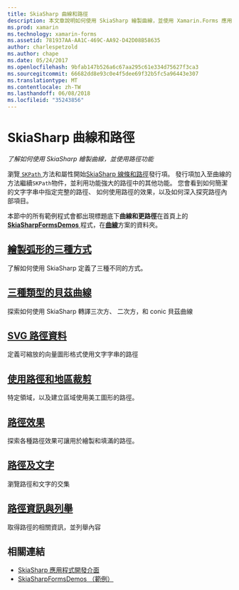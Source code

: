 ```yaml
---
title: SkiaSharp 曲線和路徑
description: 本文章說明如何使用 SkiaSharp 繪製曲線，並使用 Xamarin.Forms 應用程式中的路徑功能，並示範此範例程式碼。
ms.prod: xamarin
ms.technology: xamarin-forms
ms.assetid: 781937AA-AA1C-469C-AA92-D42D08B58635
author: charlespetzold
ms.author: chape
ms.date: 05/24/2017
ms.openlocfilehash: 9bfab147b526a6c67aa295c61e334d75627f3ca3
ms.sourcegitcommit: 66682dd8e93c0e4f5dee69f32b5fc5a96443e307
ms.translationtype: MT
ms.contentlocale: zh-TW
ms.lasthandoff: 06/08/2018
ms.locfileid: "35243856"
---
```

# <a name="skiasharp-curves-and-paths"></a>SkiaSharp 曲線和路徑

_了解如何使用 SkiaSharp 繪製曲線，並使用路徑功能_

瀏覽[ `SKPath` ](https://developer.xamarin.com/api/type/SkiaSharp.SKPath/)方法和屬性開始[SkiaSharp 線條和路徑](~/xamarin-forms/user-interface/graphics/skiasharp/paths/index.md)發行項。 發行項加入至曲線的方法繼續`SKPath`物件，並利用功能強大的路徑中的其他功能。 您會看到如何簡潔的文字字串中指定完整的路徑、 如何使用路徑的效果，以及如何深入探究路徑內部項目。

本節中的所有範例程式會都出現標題底下**曲線和更路徑**在首頁上的[ **SkiaSharpFormsDemos** ](https://developer.xamarin.com/samples/xamarin-forms/SkiaSharpForms/Demos/)程式，在[**曲線**](https://github.com/xamarin/xamarin-forms-samples/tree/master/SkiaSharpForms/Demos/Demos/SkiaSharpFormsDemos/Curves)方案的資料夾。

## <a name="three-ways-to-draw-an-arcarcsmd"></a>[繪製弧形的三種方式](arcs.md)

了解如何使用 SkiaSharp 定義了三種不同的方式。

## <a name="three-types-of-bzier-curvesbeziersmd"></a>[三種類型的貝茲曲線](beziers.md)

探索如何使用 SkiaSharp 轉譯三次方、 二次方，和 conic 貝茲曲線

## <a name="svg-path-datapath-datamd"></a>[SVG 路徑資料](path-data.md)

定義可縮放的向量圖形格式使用文字字串的路徑

## <a name="clipping-with-paths-and-regionsclippingmd"></a>[使用路徑和地區裁剪](clipping.md)

特定領域，以及建立區域使用美工圖形的路徑。

## <a name="path-effectseffectsmd"></a>[路徑效果](effects.md)

探索各種路徑效果可讓用於繪製和填滿的路徑。

## <a name="paths-and-texttext-pathsmd"></a>[路徑及文字](text-paths.md)

瀏覽路徑和文字的交集

## <a name="path-information-and-enumerationinformationmd"></a>[路徑資訊與列舉](information.md)

取得路徑的相關資訊，並列舉內容


## <a name="related-links"></a>相關連結

- [SkiaSharp 應用程式開發介面](https://developer.xamarin.com/api/root/SkiaSharp/)
- [SkiaSharpFormsDemos （範例）](https://developer.xamarin.com/samples/xamarin-forms/SkiaSharpForms/Demos/)
